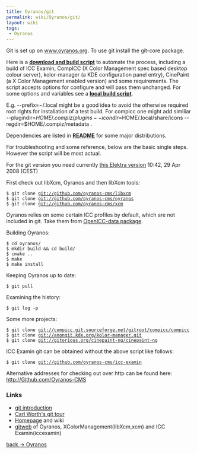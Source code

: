 ```yaml
---
title: Oyranos/git
permalink: wiki/Oyranos/git/
layout: wiki
tags:
 - Oyranos
---
```


Git is set up on www.oyranos.org. To use git install the git-core
package.

Here is a [**download and build
script**](https://raw.githubusercontent.com/oyranos-cms/icc-examin/master/icc_examin-build.sh)
to automate the process, including a build of ICC Examin, CompICC (X
Color Management spec based desktop colour server), kolor-manager (a KDE
configuration panel entry), CinePaint (a X Color Management enabled
version) and some requirements. The script accepts options for configure
and will pass them unchanged. For some options and variables see a
[**local build
script**](https://raw.githubusercontent.com/oyranos-cms/icc-examin/master/icc_examin-build-local.sh).

E.g. --prefix=~/.local might be a good idea to avoid the otherwise
required root rights for installation of a test build. For compicc one
might add similiar --plugindir=$HOME/.compiz/plugins
--icondir=$HOME/.local/share/icons --regdir=$HOME/.compiz/metadata .

Dependencies are listed in
[**README**](https://raw.githubusercontent.com/oyranos-cms/oyranos/master/README)
for some major distributions.

For troubleshooting and some reference, below are the basic single
steps. However the script will be most actual.

For the git version you need currently [this Elektra
version](http://www.markus-raab.org/ftp/elektra-0.7.0.tar.gz) 10:42, 29
Apr 2008 (CEST)

First check out libXcm, Oyranos and then libXcm tools:

`$ git clone `[`git://github.com/oyranos-cms/libxcm`](git://github.com/oyranos-cms/libxcm)  
`$ git clone `[`git://github.com/oyranos-cms/oyranos`](git://github.com/oyranos-cms/oyranos)  
`$ git clone `[`git://github.com/oyranos-cms/xcm`](git://github.com/oyranos-cms/xcm)

Oyranos relies on some certain ICC profiles by default, which are not
included in git. Take them from [OpenICC-data
package](https://sourceforge.net/projects/openicc/files/OpenICC-Profiles).

Building Oyranos:

`$ cd oyranos/`  
`$ mkdir build && cd build/`  
`$ cmake ..`  
`$ make`  
`$ make install`

Keeping Oyranos up to date:

`$ git pull`

Examining the history:

`$ git log -p`

Some more projects:

`$ git clone `[`git://compicc.git.sourceforge.net/gitroot/compicc/compicc`](git://compicc.git.sourceforge.net/gitroot/compicc/compicc)  
`$ git clone `[`git://anongit.kde.org/kolor-manager.git`](git://anongit.kde.org/kolor-manager.git)  
`$ git clone `[`git://gitorious.org/cinepaint-ng/cinepaint-ng`](git://gitorious.org/cinepaint-ng/cinepaint-ng)

ICC Examin git can be obtained without the above script like follows:

`$ git clone `[`git://github.com/oyranos-cms/icc-examin`](git://github.com/oyranos-cms/icc-examin)

Alternative addresses for checking out over http can be found here:
[<http://Github.com/Oyranos-CMS>](http://github.com/oyranos-cms)

### Links

-   [git
    introduction](http://www.kernel.org/pub/software/scm/git/docs/user-manual.html#git-quick-start)
-   [Carl Worth's git tour](http://cworth.org/hgbook-git/tour/)
-   [Homepage](http://git.or.cz/) and wiki
-   [gitweb](http://github.com/oyranos-cms) of Oyranos,
    XColorManagement(libXcm,xcm) and ICC Examin(iccexamin)

[back -&gt; Oyranos](/wiki/Oyranos "wikilink")
